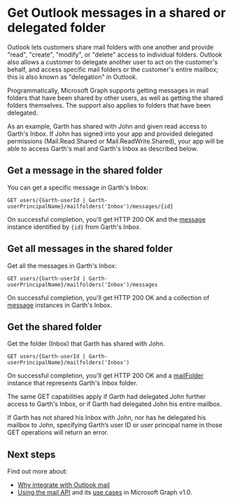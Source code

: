 # Get Outlook messages in a shared or delegated folder

<!-- remove similar content in other topics when ready to publish - list messages, get message, get mail folder.
These topics also have similar section - list events, get event, get calendar, list contacts, get contact, get contact folder.
-->

Outlook lets customers share mail folders with one another and provide "read", "create", "modify", or "delete" access to individual folders. Outlook also allows a customer to delegate another user to act on the customer's behalf, and access specific mail folders or the customer's entire mailbox; this is also 
known as "delegation" in Outlook.

Programmatically, Microsoft Graph supports getting messages in mail folders that have been shared by other users, as well as getting the shared folders themselves. The support also applies to folders that have been delegated.

As an example, Garth has shared with John and given read access to Garth's Inbox. If John has signed into your app and provided delegated permissions (Mail.Read.Shared or Mail.ReadWrite.Shared), your app will be able to access Garth's mail and Garth's Inbox as described below.

## Get a message in the shared folder

You can get a specific message in Garth's Inbox:

<!-- { "blockType": "ignored" } -->
```http
GET users/{Garth-userId | Garth-userPrincipalName}/mailfolders('Inbox')/messages/{id}
```

On successful completion, you'll get HTTP 200 OK and the [message](/graph/api/resources/message?view=graph-rest-1.0) instance identified by `{id}` from Garth's Inbox.

## Get all messages in the shared folder

Get all the messages in Garth's Inbox:

<!-- { "blockType": "ignored" } -->
```http
GET users/{Garth-userId | Garth-userPrincipalName}/mailfolders('Inbox')/messages
```

On successful completion, you'll get HTTP 200 OK and a collection of [message](/graph/api/resources/message?view=graph-rest-1.0) instances in Garth's Inbox.

## Get the shared folder

Get the folder (Inbox) that Garth has shared with John.

<!-- { "blockType": "ignored" } -->
```http
GET users/{Garth-userId | Garth-userPrincipalName}/mailfolders('Inbox')
```

On successful completion, you'll get HTTP 200 OK and a [mailFolder](/graph/api/resources/mailfolder?view=graph-rest-1.0) instance that represents Garth's Inbox folder.

The same GET capabilities apply if Garth had delegated John further access to Garth's Inbox, or if Garth had delegated John his entire mailbox.

If Garth has not shared his Inbox with John, nor has he delegated his mailbox to John, specifying Garth’s user ID or user principal name in those GET operations will return an error. 


## Next steps

Find out more about:

- [Why integrate with Outlook mail](outlook-mail-concept-overview.md)
- [Using the mail API](/graph/api/resources/mail_api_overview?view=graph-rest-1.0) and its [use cases](../api-reference/v1.0/resources/mail_api_overview.md#common-use-cases) in Microsoft Graph v1.0.